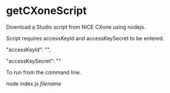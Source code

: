 # getCXoneScript

Download a Studio script from NICE CXone using nodejs. 


Script requires accessKeyId and accessKeySecret to be entered.

"accessKeyId": "",

"accessKeySecret": ""


To run from the command line.


node index.js _filename_
